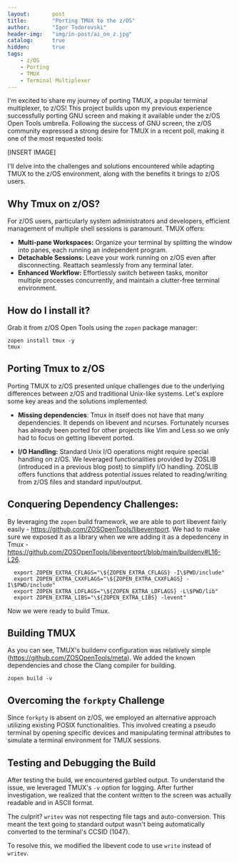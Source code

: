 ```yaml
---
layout:       post
title:        "Porting TMUX to the z/OS"
author:       "Igor Todorovski"
header-img:   "img/in-post/ai_on_z.jpg"
catalog:      true
hidden:       true
tags:
    - z/OS
    - Porting
    - TMUX
    - Terminal Multiplexer
---
```


I'm excited to share my journey of porting TMUX, a popular terminal multiplexer, to z/OS! This project builds upon my previous experience successfully porting GNU screen and making it available under the z/OS Open Tools umbrella. Following the success of GNU screen, the z/OS community expressed a strong desire for TMUX in a recent poll, making it one of the most requested tools:

[INSERT IMAGE]

I'll delve into the challenges and solutions encountered while adapting TMUX to the z/OS environment, along with the benefits it brings to z/OS users. 

## Why Tmux on z/OS?

For z/OS users, particularly system administrators and developers, efficient management of multiple shell sessions is paramount. TMUX offers:

* **Multi-pane Workspaces:** Organize your terminal by splitting the window into panes, each running an independent program.
* **Detachable Sessions:** Leave your work running on z/OS even after disconnecting. Reattach seamlessly from any terminal later.
* **Enhanced Workflow:** Effortlessly switch between tasks, monitor multiple processes concurrently, and maintain a clutter-free terminal environment.

## How do I install it?

Grab it from z/OS Open Tools using the `zopen` package manager:

```
zopen install tmux -y
tmux
```

## Porting Tmux to z/OS

Porting TMUX to z/OS presented unique challenges due to the underlying differences between z/OS and traditional Unix-like systems. Let's explore some key areas and the solutions implemented:

* **Missing dependencies**: Tmux in itself does not have that many dependencies. It depends on libevent and ncurses. Fortunately ncurses has already been ported for other projects like Vim and Less so we only had to focus on getting libevent ported.

* **I/O Handling:** Standard Unix I/O operations might require special handling on z/OS. We leveraged functionalities provided by ZOSLIB (introduced in a previous blog post) to simplify I/O handling. ZOSLIB offers functions that address potential issues related to reading/writing from z/OS files and standard input/output.

## Conquering Dependency Challenges:

By leveraging the `zopen` build framework, we are able to port libevent fairly easily - https://github.com/ZOSOpenTools/libeventport. We had to make sure we exposed it as a library when we wre adding it as a depedenceny in Tmux - https://github.com/ZOSOpenTools/libeventport/blob/main/buildenv#L16-L26.

```
  export ZOPEN_EXTRA_CFLAGS="\${ZOPEN_EXTRA_CFLAGS} -I\$PWD/include"
  export ZOPEN_EXTRA_CXXFLAGS="\${ZOPEN_EXTRA_CXXFLAGS} -I\$PWD/include"
  export ZOPEN_EXTRA_LDFLAGS="\${ZOPEN_EXTRA_LDFLAGS} -L\$PWD/lib"
  export ZOPEN_EXTRA_LIBS="\${ZOPEN_EXTRA_LIBS} -levent"
```

Now we were ready to build Tmux.

## Building TMUX

As you can see, TMUX's buildenv configuration was relatively simple (https://github.com/ZOSOpenTools/meta). We added the known dependencies and chose the Clang compiler for building.

```
zopen build -v
```

## Overcoming the `forkpty` Challenge

Since `forkpty` is absent on z/OS, we employed an alternative approach utilizing existing POSIX functionalities. This involved creating a pseudo terminal by opening specific devices and manipulating terminal attributes to simulate a terminal environment for TMUX sessions.

## Testing and Debugging the Build

After testing the build, we encountered garbled output. To understand the issue, we leveraged TMUX's `-v` option for logging. After further investigation, we realized that the content written to the screen was actually readable and in ASCII format.

The culprit? `writev` was not respecting file tags and auto-conversion. This meant the text going to standard output wasn't being automatically converted to the terminal's CCSID (1047).

To resolve this, we modified the libevent code to use `write` instead of `writev`.
